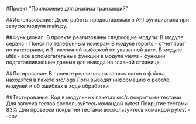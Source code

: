 #Проект "Приложение для анализа транзакций"

##Использование: 
Демо работы предоставлямого API функционала при запуске модуля main.py.

##Функционал: 
В проекте реализованы следующие модули: 
В модуле сервис - Поиск по телефонным номерам 
В модуле reports - отчет трат по категориям, и 3- месячной выборкой по указанной дате.
В модуле utils - все вспомогательные функции 
в модуле views - функции подготавливающие данные для вывода на главной странице.

##Логирование:
В проекте реализована запись логов в файлы находятся в пакете src/logs
Логи выводят информацию о работе модулей и об ошибках в ходе обработки

##Тестирование:
Код в модульных пакетах src/с покрытыми тестами 
Для запуска тестов воспользуйтесь командой pytest 
Покрытие тестами 83% Для проверки покрытий тестами воспользуйтесь командой pytest --cov
